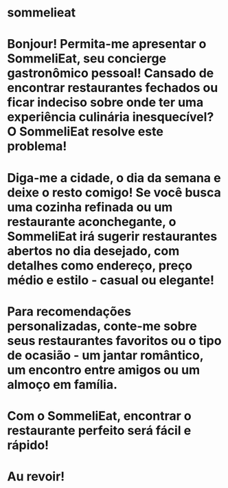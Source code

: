 # sommelieat
# Bonjour! Permita-me apresentar o SommeliEat, seu concierge gastronômico pessoal! Cansado de encontrar restaurantes fechados ou ficar indeciso sobre onde ter uma experiência culinária inesquecível? O SommeliEat resolve este problema!
# 
# Diga-me a cidade, o dia da semana e deixe o resto comigo! Se você busca uma cozinha refinada ou um restaurante aconchegante, o SommeliEat irá sugerir restaurantes abertos no dia desejado, com detalhes como endereço, preço médio e estilo - casual ou elegante!
# Para recomendações personalizadas, conte-me sobre seus restaurantes favoritos ou o tipo de ocasião - um jantar romântico, um encontro entre amigos ou um almoço em família.
# Com o SommeliEat, encontrar o restaurante perfeito será fácil e rápido!
# 
# Au revoir!

